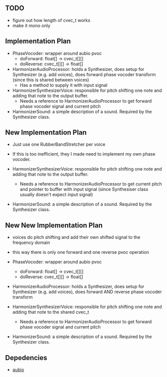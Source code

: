 ## TODO
- figure out how length of cvec_t works
- make it mono only

## Implementation Plan
- PhaseVocoder: wrapper around aubio pvoc
  - doForward: float[] -> cvec_t[][]
  - doReverse: cvec_t[][] -> float[]
- HarmonizerAudioProcessor: holds a Synthesizer, does setup for Synthesizer (e.g.
  add voices), does forward phase vocoder transform (since this is shared
  between voices)
  - Has a method to supply it with input signal
- HarmonizerSynthesizerVoice: responsible for pitch shifting one note and
  adding that note to the output buffer.
  - Needs a reference to HarmonizerAudioProcessor to get forward phase vocoder
    signal and current pitch
- HarmonizerSound: a simple description of a sound. Required by the Synthesizer
  class.

## New Implementation Plan
- Just use one RubberBandStretcher per voice
- If this is too inefficient, they I made need to implement my own phase
  vocoder.

- HarmonizerSynthesizerVoice: responsible for pitch shifting one note and
  adding that note to the output buffer.
  - Needs a reference to HarmonizerAudioProcessor to get current pitch and
    pointer to buffer with input signal (since Synthesiser class usually
    doesn't expect input signal)
- HarmonizerSound: a simple description of a sound. Required by the Synthesizer
  class.

## New New Implementation Plan
- voices do pitch shifting and add their own shifted signal to the frequency
  domain
- this way there is only one forward and one reverse pvoc operation

- PhaseVocoder: wrapper around aubio pvoc
  - doForward: float[] -> cvec_t[][]
  - doReverse: cvec_t[][] -> float[]
- HarmonizerAudioProcessor: holds a Synthesizer, does setup for Synthesizer (e.g.
  add voices), does forward AND reverse phase vocoder transform
- HarmonizerSynthesizerVoice: responsible for pitch shifting one note and
  adding that note to the shared cvec_t
  - Needs a reference to HarmonizerAudioProcessor to get forward phase vocoder
    signal and current pitch
- HarmonizerSound: a simple description of a sound. Required by the Synthesizer
  class.

## Depedencies
- [aubio](https://aubio.org/)
